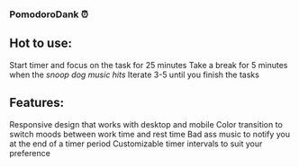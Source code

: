 ### PomodoroDank ⏰

## Hot to use: 

Start timer and focus on the task for 25 minutes
Take a break for 5 minutes when the *snoop dog music hits*
Iterate 3-5 until you finish the tasks

## Features: 

 Responsive design that works with desktop and mobile
 Color transition to switch moods between work time and rest time
 Bad ass music to notify you at the end of a timer period
 Customizable timer intervals to suit your preference
